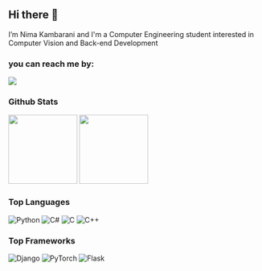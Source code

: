 ##  Hi there 👋
I’m Nima Kambarani and I'm a Computer Engineering student interested in Computer Vision and Back-end Development
### you can reach me by:
  
  <a href="mailto:nimakambarani007@gmail.com"><img src="https://img.icons8.com/fluency/48/000000/email-open.png"/></a>

### Github Stats

<img height="137px" src="https://github-readme-stats.vercel.app/api?username=nima-kam&hide_title=true&hide_border=true&show_icons=true&include_all_commits=true&count_private=true&line_height=21&theme=dracula" /> <img height="137px" src="https://github-readme-stats.vercel.app/api/top-langs/?username=nima-kam&hide=html&hide_border=true&layout=compact&langs_count=7&exclude_repo=comp426,Redventures-Movie-Quotes&theme=dracula" /></a>

### Top Languages


![Python](https://img.shields.io/badge/-Python-000?&logo=python)
![C#](https://img.shields.io/badge/-C%23-000?&logo=c-sharp)
![C](https://img.shields.io/badge/-C-000?&logo=C)
![C++](https://img.shields.io/badge/-C++-000?&logo=c%2b%2b&logoColor=00599C)

### Top Frameworks

![Django](https://img.shields.io/badge/-Django-092E20?&logo=django&style=for-the-badge&logoColor=white)
![PyTorch](https://img.shields.io/badge/-PyTorch-000?style=for-the-badge&logo=PyTorch)
![Flask](https://img.shields.io/badge/-Flask-000?style=for-the-badge&logo=flask)


